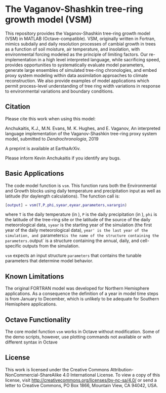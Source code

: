 # The Vaganov-Shashkin tree-ring growth model (VSM)

This repository provides the Vaganov-Shashkin tree-ring growth model (VSM) in MATLAB (Octave-compatible).  VSM, originally written in Fortran, mimics subdaily and daily resolution processes of cambial growth in trees as a function of soil moisture, air temperature, and insolation, with environmental forcing modeled as the principle of limiting factors.  Our re-implementation in a high level interpreted language, while sacrificing speed, provides opportunities to systematically evaluate model parameters, generate large ensembles of simulated tree-ring chronologies, and embed proxy system modeling within data assimilation approaches to climate reconstruction.  We also provide examples of model applications which permit process-level understanding of tree ring width variations in response to environmental variations and boundary conditions. 

## Citation

Please cite this work when using this model:

Anchukaitis, K.J., M.N. Evans, M. K. Hughes, and E. Vaganov, An interpreted language implementation of the Vaganov-Shashkin tree-ring proxy system model, submitted to *Dendrochronologia*, 2019

A preprint is available at EarthaArXiv. 

Please inform Kevin Anchukaitis if you identify any bugs.  

## Basic Applications

The code model function is `vsm`. This function runs both the Environmental and Growth blocks using daily temperature and precipitation input as well as latitude (for daylength calculations).  The function call is:

```matlab
[output] = vsm(T,P,phi,syear,eyear,parameters,varargin)
```

where `T` is the daily temperature (in ), `P` is the daily precipitation (in ), `phi` is the latitude of the tree-ring site or the latitude of the source of the daily meteorological data, `syear` is the starting year of the simulation (the first year of the daily meteorological data), `year' is the last year of the simulation, and `parameters` is the name of the structure containing the parameters. `output` is a structure containing the annual, daily, and cell-specific outputs from the simulation. 

`vsm` expects an input structure `parameters` that contains the tunable parameters that determine model behavior. 

## Known Limitations

The original FORTRAN model was developed for Northern Hemisphere applications.  As a consequence the definition of a year in model time steps is from January to December, which is unlikely to be adequate for Southern Hemisphere applications. 

## Octave Functionality

The core model function `vsm` works in Octave without modification. Some of the demo scripts, however, use plotting commands not available or with different syntax in Octave

## License

This work is licensed under the Creative Commons Attribution-NonCommercial-ShareAlike 4.0 International License. To view a copy of this license, visit http://creativecommons.org/licenses/by-nc-sa/4.0/ or send a letter to Creative Commons, PO Box 1866, Mountain View, CA 94042, USA.

